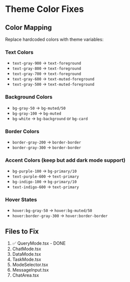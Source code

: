 # Theme Color Fixes

## Color Mapping

Replace hardcoded colors with theme variables:

### Text Colors
- `text-gray-900` → `text-foreground`
- `text-gray-800` → `text-foreground`
- `text-gray-700` → `text-foreground`
- `text-gray-600` → `text-muted-foreground`
- `text-gray-500` → `text-muted-foreground`

### Background Colors
- `bg-gray-50` → `bg-muted/50`
- `bg-gray-100` → `bg-muted`
- `bg-white` → `bg-background` or `bg-card`

### Border Colors
- `border-gray-200` → `border-border`
- `border-gray-300` → `border-border`

### Accent Colors (keep but add dark mode support)
- `bg-purple-100` → `bg-primary/10`
- `text-purple-600` → `text-primary`
- `bg-indigo-100` → `bg-primary/10`
- `text-indigo-600` → `text-primary`

### Hover States
- `hover:bg-gray-50` → `hover:bg-muted/50`
- `hover:border-gray-300` → `hover:border-border`

## Files to Fix

1. ✅ QueryMode.tsx - DONE
2. ChatMode.tsx
3. DataMode.tsx
4. TaskMode.tsx
5. ModeSelector.tsx
6. MessageInput.tsx
7. ChatArea.tsx

